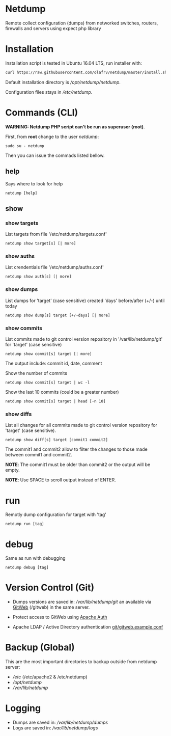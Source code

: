 # Netdump

Remote collect configuration (dumps) from networked switches, routers, firewalls and servers using expect php library

# Installation

Installation script is tested in Ubuntu 16.04 LTS, run installer with:

```bash
curl https://raw.githubusercontent.com/olafrv/netdump/master/install.sh | bash -
```

Default installation directory is */opt/netdump/netdump*.

Configuration files stays in */etc/netdump*.


# Commands (CLI)

**WARNING: Netdump PHP script can't be run as superuser (root)**.

First, from **root** change to the user *netdump*:
```
sudo su - netdump
```

Then you can issue the commads listed bellow.

## help

Says where to look for help
```
netdump [help]
```

## show

### show targets

List targets from file '/etc/netdump/targets.conf'
```
netdump show target[s] [| more]
```

### show auths

List crendentials file '/etc/netdump/auths.conf'
```
netdump show auth[s] [| more]
```

### show dumps

List dumps for 'target' (case sensitive) created 'days' 
before/after (+/-) until today
```
netdump show dump[s] target [+/-days] [| more]
```

### show commits

List commits made to git control version repository
in '/var/lib/netdump/git' for 'target' (case sensitive)
```
netdump show commit[s] target [| more] 
```

The output include: commit id, date, comment

Show the number of commits
```
netdump show commit[s] target | wc -l
```

Show the last 10 commits (could be a greater number)
```
netdump show commit[s] target | head [-n 10]
```

### show diffs

List all changes for all commits made to git control
version repository for 'target' (case sensitive).
```
netdump show diff[s] target [commit1 commit2]
```

The commit1 and commit2 allow to filter the changes
to those made between commit1 and commit2.

**NOTE**: The commit1 must be older than commit2 or the output will be empty.

**NOTE**: Use SPACE to scroll output instead of ENTER.

# run

Remotly dump configuration for target with 'tag'
```
netdump run [tag]
```

# debug

Same as run with debugging
```
netdump debug [tag]
```

# Version Control (Git)

* Dumps versions are saved in: */var/lib/netdump/git* an available via [GitWeb](https://git-scm.com/docs/gitweb) (/gitweb) in the same server.

* Protect access to GitWeb using [Apache Auth](http://httpd.apache.org/docs/2.0/mod/mod_auth.html)

* Apache LDAP / Active Directory authentication [git/gitweb.example.conf](https://github.com/olafrv/netdump/tree/master/git)

# Backup (Global)

This are the most important directories to backup outside from netdump server:

* */etc* (/etc/apache2 & /etc/netdump)
* */opt/netdump*
* */var/lib/netdump*

# Logging

* Dumps are saved in: */var/lib/netdump/dumps*
* Logs are saved in: */var/lib/netdump/logs*


